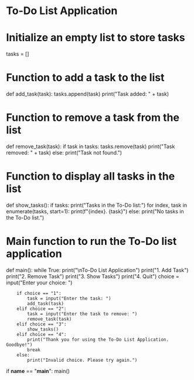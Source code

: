 # To-Do List Application

# Initialize an empty list to store tasks
tasks = []

# Function to add a task to the list
def add_task(task):
    tasks.append(task)
    print("Task added: " + task)

# Function to remove a task from the list
def remove_task(task):
    if task in tasks:
        tasks.remove(task)
        print("Task removed: " + task)
    else:
        print("Task not found.")

# Function to display all tasks in the list
def show_tasks():
    if tasks:
        print("Tasks in the To-Do list:")
        for index, task in enumerate(tasks, start=1):
            print(f"{index}. {task}")
    else:
        print("No tasks in the To-Do list.")

# Main function to run the To-Do list application
def main():
    while True:
        print("\nTo-Do List Application")
        print("1. Add Task")
        print("2. Remove Task")
        print("3. Show Tasks")
        print("4. Quit")
        choice = input("Enter your choice: ")

        if choice == "1":
            task = input("Enter the task: ")
            add_task(task)
        elif choice == "2":
            task = input("Enter the task to remove: ")
            remove_task(task)
        elif choice == "3":
            show_tasks()
        elif choice == "4":
            print("Thank you for using the To-Do List Application. Goodbye!")
            break
        else:
            print("Invalid choice. Please try again.")

if __name__ == "__main__":
    main()
